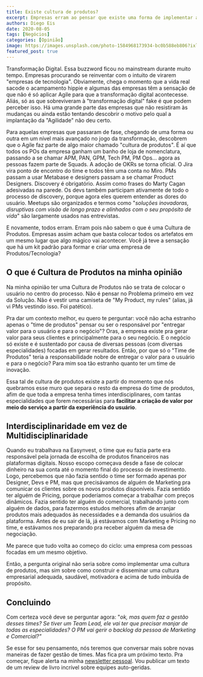 ```yaml
---
title: Existe cultura de produtos?
excerpt: Empresas erram ao pensar que existe uma forma de implementar a tão falada Cultura de Produtos
authors: Diego Eis
date: 2020-08-05
tags: [Negócios]
categories: [Opinião]
image: https://images.unsplash.com/photo-1584968173934-bc0b588eb806?ixlib=rb-1.2.1&ixid=eyJhcHBfaWQiOjEyMDd9&auto=format&fit=crop&w=1500&q=80
featured_post: true
---
```


Transformação Digital. Essa buzzword ficou no mainstream durante muito
tempo. Empresas procurando se reinventar com o intuito de virarem
"empresas de tecnologia". Obviamente, chega o momento que a vida real
sacode o acampamento hippie e algumas das empresas têm a sensação de que
não é só aplicar Agile para que a transformação digital acontecesse.
Aliás, só as que sobreviveram à "transformação digital" fake é que podem
perceber isso. Há uma grande parte das empresas que não resistiram às
mudanças ou ainda estão tentando descobrir o motivo pelo qual a
implantação da "Agilidade" não deu certo.

Para aquelas empresas que passaram de fase, chegando de uma forma ou
outra em um nível mais avançado no jogo da transformação, descobrem que
o Agile faz parte de algo maior chamado "cultura de produtos". É aí que
todos os POs da empresa ganham um banho de loja de nomenclatura,
passando a se chamar APM, PAN, GPM, Tech PM, PM Ops\... agora as pessoas
fazem parte de Squads. A adoção de OKRs se torna oficial. O Jira vira
ponto de encontro do time e todos têm uma conta no Miro. PMs passam a
usar Metabase e designers passam a se chamar Product Designers.
Discovery é obrigatório. Assim como frases do Marty Cagan adesivadas na
parede. Os devs também participam ativamente de todo o processo de
discovery, porque agora eles querem entender as dores do usuário.
Meetups são organizados e termos como "*soluções inovadoras, disruptivas
com visão de longo prazo e alinhados com o seu propósito de vida*" são
largamente usados nas entrevistas.

E novamente, todos erram. Erram pois não sabem o que é uma Cultura de
Produtos. Empresas assim acham que basta colocar todos os artefatos em
um mesmo lugar que algo mágico vai acontecer. Você já teve a sensação
que há um kit padrão para formar e criar uma empresa de
Produtos/Tecnologia?

O que é Cultura de Produtos na minha opinião
--------------------------------------------

Na minha opinião ter uma Cultura de Produtos não se trata de colocar o
usuário no centro do processo. Não é pensar no Problema primeiro em vez
da Solução. Não é vestir uma camiseta de "My Product, my rules" (alias,
já vi PMs vestindo isso. Foi patético).

Pra dar um contexto melhor, eu quero te perguntar: você não acha
estranho apenas o "time de produtos" pensar ou ser o responsável por
"entregar valor para o usuário e para o negócio"? Oras, a empresa existe
pra gerar valor para seus clientes e principalmente para o seu negócio.
E o negócio só existe e é sustentado por causa de diversas pessoas (com
diversas especialidades) focadas em gerar resultados. Então, por que só
o "Time de Produtos" teria a responsabilidade nobre de entregar o valor
para o usuário e para o negócio? Para mim soa tão estranho quanto ter um
time de inovação.

Essa tal de cultura de produtos existe a partir do momento que nós
quebramos esse muro que separa o resto da empresa do time de produtos,
afim de que toda a empresa tenha times interdisciplinares, com tantas
especialidades que forem necessárias para **facilitar a criação de valor
por meio do serviço a partir da experiência do usuário**.

**Interdisciplinaridade em vez de Multidisciplinaridade**
---------------------------------------------------------

Quando eu trabalhava na Easynvest, o time que eu fazia parte era
responsável pela jornada de escolha de produtos financeiros nas
plataformas digitais. Nosso escopo começava desde a fase de colocar
dinheiro na sua conta até o momento final do processo de investimento.
Logo, percebemos que não fazia sentido o time ser formado apenas por
Designer, Devs e PM, mas que precisávamos de alguém de Marketing pra
comunicar os clientes sobre os novos produtos disponíveis. Fazia sentido
ter alguém de Pricing, porque poderíamos começar a trabalhar com preços
dinâmicos. Fazia sentido ter alguém do comercial, trabalhando junto com
alguém de dados, para fazermos estudos melhores afim de arranjar
produtos mais adequados às necessidades e a demanda dos usuários da
plataforma. Antes de eu sair de lá, já estávamos com Marketing e Pricing
no time, e estávamos nos preparando pra receber alguém da mesa de
negociação.

Me parece que tudo volta ao começo do ciclo: uma empresa com pessoas
focadas em um mesmo objetivo.

Então, a pergunta original não seria sobre como implementar uma cultura
de produtos, mas sim sobre como construir e disseminar uma cultura
empresarial adequada, saudável, motivadora e acima de tudo imbuída de
propósito.

**Concluindo**
--------------

Com certeza você deve se perguntar agora: "*ok, mas quem faz a gestão
desses times? Se tiver um Team Lead, ele vai ter que precisar manjar de
todas as especialidades? O PM vai gerir o backlog da pessoa de Marketing
e Comercial?"*

Se esse for seu pensamento, nós teremos que conversar mais sobre novas
maneiras de fazer gestão de times. Mas fica pra um próximo texto. Pra
começar, fique alerta na minha [newsletter
pessoal](https://diegoeis.substack.com/). Vou publicar um texto de um
review de livro incrível sobre equipes auto-geridas.